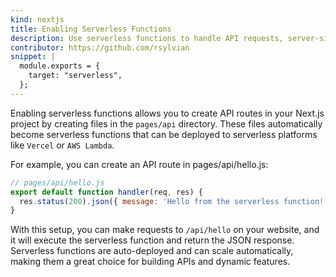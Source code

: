 ```yaml
---
kind: nextjs
title: Enabling Serverless Functions
description: Use serverless functions to handle API requests, server-side logic, and other various backend tasks.
contributor: https://github.com/rsylvian
snippet: |
  module.exports = {
    target: "serverless",
  };
---
```


Enabling serverless functions allows you to create API routes in your Next.js project by creating files in the `pages/api` directory. These files automatically become serverless functions that can be deployed to serverless platforms like `Vercel` or `AWS Lambda`.

For example, you can create an API route in pages/api/hello.js:

```js
// pages/api/hello.js
export default function handler(req, res) {
  res.status(200).json({ message: 'Hello from the serverless function!' })
}
```

With this setup, you can make requests to `/api/hello` on your website, and it will execute the serverless function and return the JSON response. Serverless functions are auto-deployed and can scale automatically, making them a great choice for building APIs and dynamic features.
